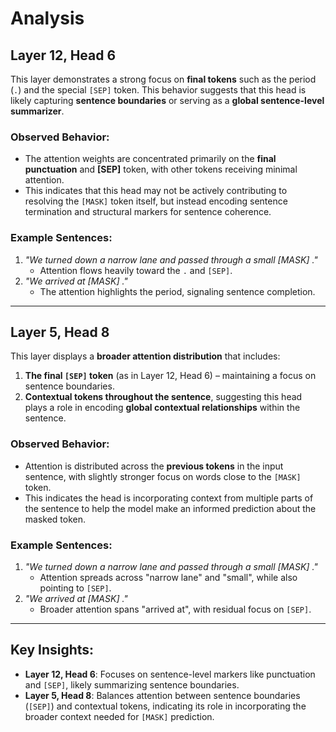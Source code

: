 # Analysis

## Layer 12, Head 6

This layer demonstrates a strong focus on **final tokens** such as the period (`.`) and the special `[SEP]` token. This behavior suggests that this head is likely capturing **sentence boundaries** or serving as a **global sentence-level summarizer**.

### **Observed Behavior**:
- The attention weights are concentrated primarily on the **final punctuation** and **[SEP]** token, with other tokens receiving minimal attention.
- This indicates that this head may not be actively contributing to resolving the `[MASK]` token itself, but instead encoding sentence termination and structural markers for sentence coherence.

### **Example Sentences**:
1. _"We turned down a narrow lane and passed through a small [MASK] ."_
   - Attention flows heavily toward the `.` and `[SEP]`.
2. _"We arrived at [MASK] ."_
   - The attention highlights the period, signaling sentence completion.

---

## **Layer 5, Head 8**

This layer displays a **broader attention distribution** that includes:
1. **The final `[SEP]` token** (as in Layer 12, Head 6) – maintaining a focus on sentence boundaries.
2. **Contextual tokens throughout the sentence**, suggesting this head plays a role in encoding **global contextual relationships** within the sentence.

### **Observed Behavior**:
- Attention is distributed across the **previous tokens** in the input sentence, with slightly stronger focus on words close to the `[MASK]` token.
- This indicates the head is incorporating context from multiple parts of the sentence to help the model make an informed prediction about the masked token.

### **Example Sentences**:
1. _"We turned down a narrow lane and passed through a small [MASK] ."_
   - Attention spreads across "narrow lane" and "small", while also pointing to `[SEP]`.
2. _"We arrived at [MASK] ."_
   - Broader attention spans "arrived at", with residual focus on `[SEP]`.

---

## **Key Insights**:
- **Layer 12, Head 6**: Focuses on sentence-level markers like punctuation and `[SEP]`, likely summarizing sentence boundaries.
- **Layer 5, Head 8**: Balances attention between sentence boundaries (`[SEP]`) and contextual tokens, indicating its role in incorporating the broader context needed for `[MASK]` prediction.
